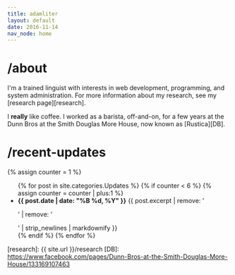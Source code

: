 ```yaml
---
title: adamliter
layout: default
date: 2016-11-14
nav_node: home
---
```


# /about

I'm a trained linguist with interests in web development, programming, and system administration.
For more information about my research, see my [research page][research].

I **really** like coffee.
I worked as a barista, off-and-on, for a few years at the Dunn Bros at the Smith Douglas More House, now known as [Rustica][DB].

# /recent-updates

{% assign counter = 1 %}

<ul>
{% for post in site.categories.Updates %}
{% if counter < 6 %}
{% assign counter = counter | plus:1 %}
<li>
  <strong>{{ post.date | date: "%B %d, %Y" }}</strong>
  {{ post.excerpt | remove: '<p>' | remove: '</p>' | strip_newlines | markdownify }}
</li>
{% endif %}
{% endfor %}
</ul>

[research]: {{ site.url }}/research
[DB]: https://www.facebook.com/pages/Dunn-Bros-at-the-Smith-Douglas-More-House/133169107463
